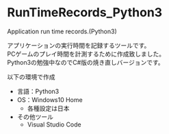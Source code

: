 # RunTimeRecords_Python3
Application run time records.(Python3)

アプリケーションの実行時間を記録するツールです。  
PCゲームのプレイ時間を計測するために作成致しました。  
Python3の勉強中なのでC#版の焼き直しバージョンです。  

以下の環境で作成
* 言語：Python3
* OS：Windows10 Home
  * 各種設定は日本
* その他ツール
  * Visual Studio Code